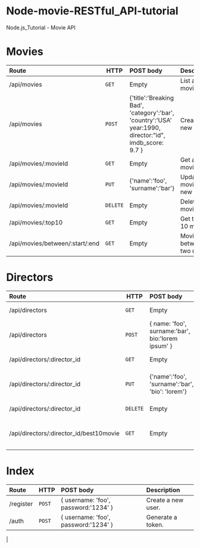 # Node-movie-RESTful_API-tutorial
Node.js_Tutorial  - Movie API

# Movies

| Route        | HTTP       | POST body     |    Description      |
| :---         |     ---  |     :---      |        :---       |
|/api/movies      | `GET`      | Empty         |List all movies.  |
|/api/movies      | `POST`      | {'title':'Breaking Bad', 'category':'bar', 'country':'USA' year:1990, director:"id", imdb_score: 9.7 } |Create a new movie.        |
|/api/movies/:movieId     | `GET`      | Empty         |Get a movie.  |
|/api/movies/:movieId     | `PUT`      | {'name':'foo', 'surname':'bar'}         |Update a movie with new info.  |
|/api/movies/:movieId     | `DELETE`      | Empty         |Delete a movie.  |
|/api/movies/:top10     | `GET`      | Empty         |Get the top 10 movies.  |
|/api/movies/between/:start/:end     | `GET`      | Empty         |Movies between two dates.  |


# Directors

| Route        | HTTP       | POST body     |    Description     |
| :---         |     ---    |     :---      |        :---        |
|/api/directors    | `GET`      | Empty         |List all directors. |
|/api/directors    | `POST`      | { name: 'foo', surname:'bar', bio:'lorem ipsum' }         |	Create a new director. |
|/api/directors/:director_id   | `GET`      | Empty         |Get a director. |
|/api/directors/:director_id   | `PUT`      | {'name':'foo', 'surname':'bar', 'bio': 'lorem'}         |Update a director with new info. |
|/api/directors/:director_id   | `DELETE`      | Empty         |Delete a director. |
|/api/directors/:director_id/best10movie  | `GET`      | Empty         |The director's top 10 films. |


# Index

| Route        | HTTP       | POST body     |    Description     |
| :---         |     ---    |     :---      |        :---        |
|/register    | `POST`      | { username: 'foo', password:'1234' }|Create a new user.|
|/auth    | `POST`      | { username: 'foo', password:'1234' }|Generate a token.
|